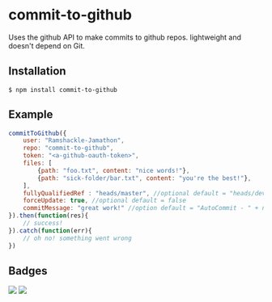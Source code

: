# commit-to-github
Uses the github API to make commits to github repos. lightweight and doesn't depend on Git.

## Installation

```
$ npm install commit-to-github
```

## Example

```javascript
commitToGithub({
	user: "Ramshackle-Jamathon",
	repo: "commit-to-github",
	token: "<a-github-oauth-token>",
	files: [
		{path: "foo.txt", content: "nice words!"},
		{path: "sick-folder/bar.txt", content: "you're the best!"},
	],
	fullyQualifiedRef : "heads/master", //optional default = "heads/dev"
	forceUpdate: true, //optional default = false
	commitMessage: "great work!" //option default = "AutoCommit - " + new Date().getTime().toString();
}).then(function(res){
	// success!
}).catch(function(err){
	// oh no! something went wrong
})
```

## Badges

![](https://img.shields.io/badge/license-MIT-blue.svg)
![](https://img.shields.io/badge/status-stable-green.svg)
